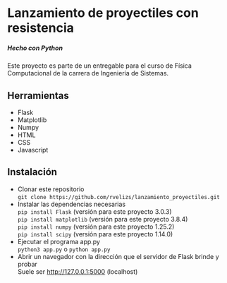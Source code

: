# Lanzamiento de proyectiles con resistencia
##### Hecho con Python

Este proyecto es parte de un entregable para el curso de Física Computacional de la carrera de Ingeniería de Sistemas.

## Herramientas
* Flask
* Matplotlib
* Numpy
* HTML
* CSS
* Javascript

## Instalación
* Clonar este repositorio<br>
`git clone https://github.com/rvelizs/lanzamiento_proyectiles.git`<br>
* Instalar las dependencias necesarias<br>
`pip install Flask` (versión para este proyecto 3.0.3)<br>
`pip install matplotlib` (versión para este proyecto 3.8.4)<br>
`pip install numpy` (versión para este proyecto 1.25.2)<br>
`pip install scipy` (versión para este proyecto 1.14.0)<br>
* Ejecutar el programa app.py<br>
`python3 app.py` o `python app.py`<br>
* Abrir un navegador con la dirección que el servidor de Flask brinde y probar<br>
Suele ser http://127.0.0.1:5000 (localhost)